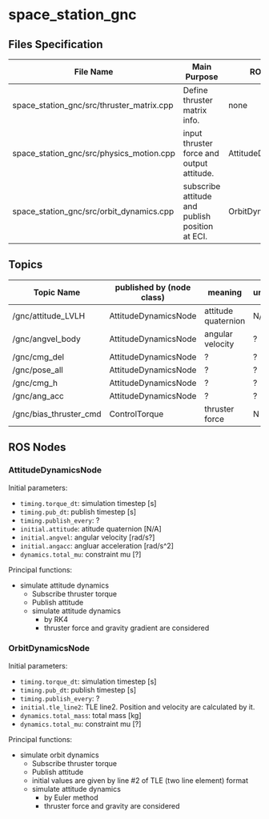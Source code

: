 # space_station_gnc

## Files Specification
| File Name | Main Purpose | ROS Nodes |
| ---- | ---- | ---- |
| space_station_gnc/src/thruster_matrix.cpp | Define thruster matrix info. | none |
| space_station_gnc/src/physics_motion.cpp | input thruster force and output attitude. | AttitudeDynamicsNode |
| space_station_gnc/src/orbit_dynamics.cpp | subscribe attitude and publish position at ECI. | OrbitDynamicsNode |

## Topics

| Topic Name | published by (node class) | meaning | unit | Type |
| ---- | ---- | ---- | ---- | ---- |
| /gnc/attitude_LVLH | AttitudeDynamicsNode | attitude quaternion | N/A | Quaternion |
| /gnc/angvel_body | AttitudeDynamicsNode | angular velocity | ? | Vector3 |
| /gnc/cmg_del | AttitudeDynamicsNode | ? | ? | ? |
| /gnc/pose_all | AttitudeDynamicsNode | ? | ? | ? |
| /gnc/cmg_h | AttitudeDynamicsNode | ? | ? | ? |
| /gnc/ang_acc | AttitudeDynamicsNode | ? | ? | ? |
| /gnc/bias_thruster_cmd | ControlTorque | thruster force | N ? | ? |

## ROS Nodes

### AttitudeDynamicsNode

Initial parameters:
- `timing.torque_dt`: simulation timestep [s]
- `timing.pub_dt`: publish timestep [s]
- `timing.publish_every`: ?
- `initial.attitude`: atitude quaternion [N/A]
- `initial.angvel`: angular velocity [rad/s?]
- `initial.angacc`: angluar acceleration [rad/s^2]
- `dynamics.total_mu`: constraint mu [?]

Principal functions:
- simulate attitude dynamics
  - Subscribe thruster torque
  - Publish attitude
  - simulate attitude dynamics
    - by RK4
    - thruster force and gravity gradient are considered

### OrbitDynamicsNode

Initial parameters:
- `timing.torque_dt`: simulation timestep [s]
- `timing.pub_dt`: publish timestep [s]
- `timing.publish_every`: ?
- `initial.tle_line2`: TLE line2. Position and velocity are calculated by it.
- `dynamics.total_mass`: total mass [kg]
- `dynamics.total_mu`: constraint mu [?]

Principal functions:
- simulate orbit dynamics
  - Subscribe thruster torque
  - Publish attitude
  - initial values are given by line #2 of TLE (two line element) format
  - simulate attitude dynamics
    - by Euler method
    - thruster force and gravity are considered
